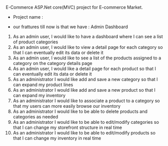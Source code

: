E-Commerce ASP.Net core(MVC)  project for E-commerce Market.

- Project name : 

- our frattures till now is that we have : Admin Dashboard

1. As an admin user, I would like to have a dashboard where I can see a list of product categories
2. As an admin user, I would like to view a detail page for each category so that I can eventually edit its data or delete it
3. As an admin user, I would like to see a list of the products assigned to a category on the category details page
4. As an admin user, I would like a detail page for each product so that I can eventually edit its data or delete it
5. As an administrator I would like add and save a new category so that I can expand my product lines
6. As an administrator I would like add and save a new product so that I can expand my inventory
7. As an administrator I would like to associate a product to a category so that my users can more easily browse our inventory
8. As an administrator I would like to be able to delete products and categories as needed
9. As an administrator I would like to be able to edit/modify categories so that I can change my storefront structure in real time
10. As an administrator I would like to be able to edit/modify products so that I can change my inventory in real time
